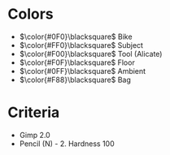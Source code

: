 # Colors
- $\color{#0F0}\blacksquare$ Bike
- $\color{#FF0}\blacksquare$ Subject
- $\color{#F00}\blacksquare$ Tool (Alicate) 
- $\color{#F0F}\blacksquare$ Floor 
- $\color{#0FF}\blacksquare$ Ambient
- $\color{#F88}\blacksquare$ Bag
  
 
# Criteria
- Gimp 2.0
- Pencil (N) - 2. Hardness 100
